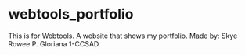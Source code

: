 # webtools_portfolio

This is for Webtools. A website that shows my portfolio. 
Made by: Skye Rowee P. Gloriana 1-CCSAD
